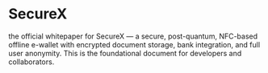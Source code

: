 # SecureX
 the official whitepaper  for SecureX — a secure, post-quantum, NFC-based offline e-wallet with encrypted document storage, bank integration, and full user anonymity. This is the foundational document for developers and collaborators.
